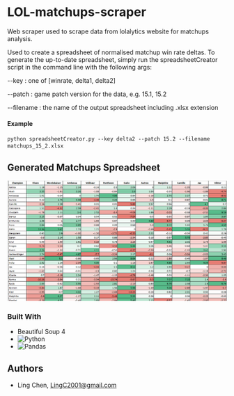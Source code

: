 # LOL-matchups-scraper
Web scraper used to scrape data from lolalytics website for matchups analysis.

Used to create a spreadsheet of normalised matchup win rate deltas. 
To generate the up-to-date spreadsheet, simply run the spreadsheetCreator script in the command line with the following args:

--key : one of [winrate, delta1, delta2]

--patch : game patch version for the data, e.g. 15.1, 15.2
    
--filename : the name of the output spreadsheet including .xlsx extension

#### Example
```
python spreadsheetCreator.py --key delta2 --patch 15.2 --filename matchups_15_2.xlsx
```

## Generated Matchups Spreadsheet
![sheet](/images/matchups_ss.png)

### Built With
- Beautiful Soup 4
- ![Python](https://img.shields.io/badge/python-3670A0?style=for-the-badge&logo=python&logoColor=ffdd54)
- ![Pandas](https://img.shields.io/badge/pandas-%23150458.svg?style=for-the-badge&logo=pandas&logoColor=white)


## Authors
- Ling Chen, LingC2001@gmail.com
